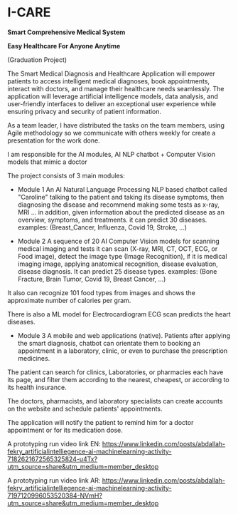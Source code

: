 # I-CARE
**Smart Comprehensive Medical System**

**Easy Healthcare For Anyone Anytime**

(Graduation Project)


The Smart Medical Diagnosis and Healthcare Application will empower patients to access intelligent medical diagnoses, book appointments, interact with doctors, and manage their healthcare needs seamlessly.
The application will leverage artificial intelligence models, data analysis, and user-friendly interfaces to deliver an exceptional user experience while ensuring privacy and security of patient information.

As a team leader, I have distributed the tasks on the team members, using Agile methodology so we communicate with others weekly for create a presentation for the work done.

I am responsible for the AI modules,
AI NLP chatbot + Computer Vision models that mimic a doctor

The project consists of 3 main modules:

- Module 1
An AI Natural Language Processing NLP based chatbot called "Caroline" talking to the patient and taking its disease symptoms, then diagnosing the disease and recommend making some tests as x-ray, MRI ... in addition, given information about the predicted disease as an overview, symptoms, and treatments.
it can predict 30 diseases.
examples: (Breast_Cancer, Influenza, Covid 19, Stroke, ...)

- Module 2
A sequence of 20 AI Computer Vision models for scanning medical imaging and tests it can scan (X-ray, MRI, CT, OCT, ECG, or Food image), detect the image type (Image Recognition), if it is medical imaging image, applying anatomical recognition, disease evaluation, disease diagnosis.
It can predict 25 disease types.
examples: (Bone Fracture, Brain Tumor, Covid 19, Breast Cancer, ...)

It also can recognize 101 food types from images and shows the approximate number of calories per gram.

There is also a ML model for Electrocardiogram ECG scan predicts the heart diseases.

- Module 3
A mobile and web applications (native).
Patients after applying the smart diagnosis, chatbot can orientate them to booking an appointment in a laboratory, clinic, or even to purchase the prescription medicines.

The patient can search for clinics, Laboratories, or pharmacies each have its page, and filter them according to the nearest, cheapest, or according to its health insurance.

The doctors, pharmacists, and laboratory specialists can create accounts on the website and schedule patients' appointments.

The application will notify the patient to remind him for a doctor appointment or for its medication dose.

A prototyping run video link EN: https://www.linkedin.com/posts/abdallah-fekry_artificialintelliegence-ai-machinelearning-activity-7182621672565325824-u4Tx?utm_source=share&utm_medium=member_desktop

A prototyping run video link AR: https://www.linkedin.com/posts/abdallah-fekry_artificialintelliegence-ai-machinelearning-activity-7197120996053520384-NVmH?utm_source=share&utm_medium=member_desktop
